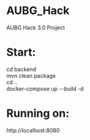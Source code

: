 # AUBG_Hack
AUBG Hack 3.0 Project

# Start:
cd backend \
mvn clean package \
cd .. \
docker-compose up --build -d


# Running on:
http://localhost:8080
 